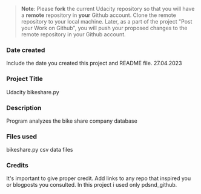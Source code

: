 >**Note**: Please **fork** the current Udacity repository so that you will have a **remote** repository in **your** Github account. Clone the remote repository to your local machine. Later, as a part of the project "Post your Work on Github", you will push your proposed changes to the remote repository in your Github account.

### Date created
Include the date you created this project and README file. 27.04.2023

### Project Title
Udacity bikeshare.py

### Description
Program analyzes the bike share company database

### Files used
bikeshare.py
csv data files

### Credits
It's important to give proper credit. Add links to any repo that inspired you or blogposts you consulted.
In this project i used only pdsnd_github.

